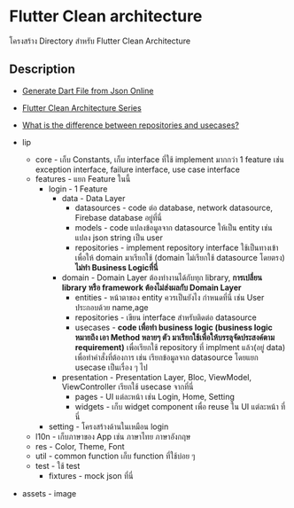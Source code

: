 # Flutter Clean architecture

โครงสร้าง Directory สำหรับ Flutter Clean Architecture

## Description

- [Generate Dart File from Json Online](https://app.quicktype.io/?l=dart)

- [Flutter Clean Architecture Series](https://devmuaz.medium.com/flutter-clean-architecture-series-part-1-d2d4c2e75c47)

- [What is the difference between repositories and usecases?](https://stackoverflow.com/questions/43055247/what-is-the-difference-between-repositories-and-usecases)

- lip
  - core - เก็บ Constants, เก็บ interface ที่ใช้ implement มากกว่า 1 feature เช่น exception interface, failure interface, use case interface
  - features - แยก Feature ในนี้
    - login - 1 Feature
      - data - Data Layer
        - datasources - code ต่อ database, network datasource, Firebase database อยู่ที่นี่
        - models - code แปลงข้อมูลจาก datasource ให้เป็น entity เช่น แปลง json string เป็น user
        - repositories - implement repository interface ใช้เป็นทางเข้าเพื่อให้ domain มาเรียกใช้ (domain ไม่เรียกใช้ datasource โดยตรง) **ไม่ทำ Business Logicที่นี่**
      - domain - Domain Layer ต้องทำงานได้กับทุก library, **การเปลี่ยน library หรือ framework ต้องไม่ส่งผลกับ Domain Layer**
        - entities - หน้าตาของ entity ควรเป็นยังไง กำหนดที่นี่ เช่น User ประกอบด้วย name,age
        - repositories - เขียน interface สำหรับติดต่อ datasource
        - usecases - **code เพื่อทำ business logic (business logic หมายถึง เอา Method หลายๆ ตัว มาเรียกใช้เพื่อให้บรรลุจัดประสงค์ตาม requirement)** เพื่อเรียกใช้ repository ที่ implment แล้ว(อยู่ data) เพื่อทำคำสั่งที่ต้องการ เช่น เรียกข้อมูลจาก datasource โดยแยก usecase เป็นเรื่อง ๆ ไป
      - presentation - Presentation Layer, Bloc, ViewModel, ViewController เรียกใช้ usecase จากที่นี่
        - pages - UI แต่ละหน้า เช่น Login, Home, Setting
        - widgets - เก็บ widget component เพื่อ reuse ใน UI แต่ละหน้า ที่นี่
    - setting - โครงสร้างด้านในเหมือน login
  - l10n - เก็บภาษาของ App เช่น ภาษาไทย ภาษาอังกฤษ
  - res - Color, Theme, Font
  - util - common function เก็บ function ที่ใช้บ่อย ๆ
  - test - ใช้ test
    - fixtures - mock json ที่นี่
- assets - image
